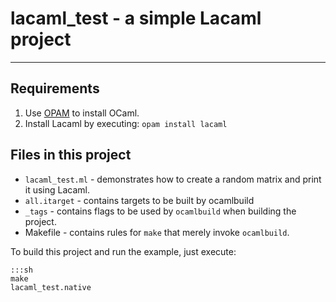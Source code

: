 lacaml\_test - a simple Lacaml project
=====================================

---------------------------------------------------------------------------

Requirements
------------

  1. Use [OPAM](http://opam.ocamlpro.com) to install OCaml.
  2. Install Lacaml by executing: `opam install lacaml`

Files in this project
---------------------

  * `lacaml_test.ml` - demonstrates how to create a random matrix and print it using Lacaml.
  * `all.itarget` - contains targets to be built by ocamlbuild
  * `_tags` - contains flags to be used by `ocamlbuild` when building the project.
  * Makefile - contains rules for `make` that merely invoke `ocamlbuild`.

To build this project and run the example, just execute:

    :::sh
    make
    lacaml_test.native
